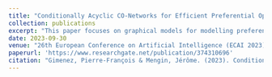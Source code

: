 ```yaml
---
title: "Conditionally Acyclic CO-Networks for Efficient Preferential Optimization"
collection: publications
excerpt: "This paper focuses on graphical models for modelling preferences in combinatorial space and their use for item optimisation. The preferential optimisation task seeks to find the preferred item containing some defined values, which is useful for many recommendation settings in e-commerce. We show that efficient (i.e., with polynomial time complexity) preferential optimisation is achieved with a subset of cyclic CP-nets called conditional acyclic CP-net. We also introduce a new graphical preference model, called Conditional-Optimality networks (CO-networks), that are more concise than conditional acyclic CP-nets and LP-trees but have the same expressiveness with respect to optimisation. Finally, we empirically show that preferential optimisation can be used for encoding alternatives into partial instantiations and vice versa, paving the way towards CO-nets and CP-nets unsupervised learning with the minimal description length (MDL) principle."
date: 2023-09-30
venue: "26th European Conference on Artificial Intelligence (ECAI 2023)"
paperurl: 'https://www.researchgate.net/publication/374310696'
citation: "Gimenez, Pierre-François & Mengin, Jérôme. (2023). Conditionally Acyclic CO-Networks for Efficient Preferential Optimization. 10.3233/FAIA230352. "
---
```

